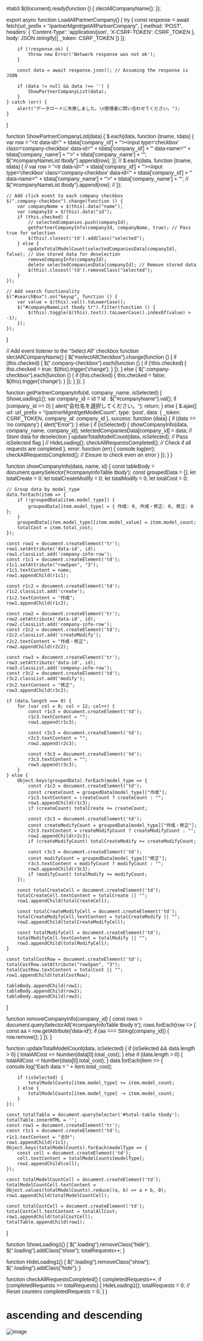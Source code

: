 #tab3
$(document).ready(function () {
    slectAllCompanyName();
});

export async function LoadAllPartnerCompany() {
    try {
        const response = await fetch(url_prefix + "/partnerMgmt/getAllPartnerCompany", {
            method: 'POST',
            headers: {
                'Content-Type': 'application/json',
                'X-CSRF-TOKEN': CSRF_TOKEN
            },
            body: JSON.stringify({ _token: CSRF_TOKEN })
        });

        if (!response.ok) {
            throw new Error('Network response was not ok');
        }

        const data = await response.json(); // Assuming the response is JSON

        if (data != null && data !== '') {
            ShowPartnerCompanyList(data);
        }
    } catch (err) {
        alert("データロードに失敗しました。\n管理者に問い合わせてください。");
    }
}

function ShowPartnerCompanyList(data) {
    $.each(data, function (tname, tdata) {
        var row = "<tr data-id='" + tdata['company_id'] + "'><td class='company-cell'><input type='checkbox' class='company-checkbox' data-id='" + tdata['company_id'] + "' data-name='" + tdata['company_name'] + "'></td><td>" + tdata['company_name'] + "</td></tr>";
        $("#companyNameList tbody").append(row);
    });
    // $.each(data, function (tname, tdata) {
    //     var row = "<tr data-id='" + tdata['company_id'] + "'><td class='company-cell'><input type='checkbox' class='company-checkbox' data-id='" + tdata['company_id'] + "' data-name='" + tdata['company_name'] + "'>" + tdata['company_name'] + "</td></tr>";
    //     $("#companyNameList tbody").append(row);
    // });

    // Add click event to each company checkbox
    $(".company-checkbox").change(function () {
        var companyName = $(this).data("name");
        var companyId = $(this).data("id");
        if (this.checked) {
            // selectedCompanies.push(companyId);
            getPartnerCompanyInfo(companyId, companyName, true); // Pass true for selection
            $(this).closest('td').addClass("selected");
        } else {
            updateTotalModelCount(selectedCompaniesData[companyId], false); // Use stored data for deselection
            removeCompanyInfo(companyId);
            delete selectedCompaniesData[companyId]; // Remove stored data
            $(this).closest('td').removeClass("selected");
        }
    });

    // Add search functionality
    $("#searchBox").on("keyup", function () {
        var value = $(this).val().toLowerCase();
        $("#companyNameList tbody tr").filter(function () {
            $(this).toggle($(this).text().toLowerCase().indexOf(value) > -1);
        });
    });
}


// Add event listener to the "Select All" checkbox
function slectAllCompanyName() {
    $("#selectAllCheckbox").change(function () {
        if (this.checked) {
            $(".company-checkbox").each(function () {
                if (!this.checked) {
                    this.checked = true;
                    $(this).trigger('change');
                }
            });
        } else {
            $(".company-checkbox").each(function () {
                if (this.checked) {
                    this.checked = false;
                    $(this).trigger('change');
                }
            });
        }
    });
}

function getPartnerCompanyInfo(id, company_name, isSelected) {
    ShowLoading1();
    var company_id = id ? id : $("#companyName").val();
    if (company_id == 0) {
        alert("会社名を選択してください。");
        return;
    } else {
        $.ajax({
            url: url_prefix + "/partnerMgmt/getModelCount",
            type: 'post',
            data: { _token: CSRF_TOKEN, company_id: company_id },
            success: function (data) {
                if (data == 'no company') {
                    alert("Error");
                } else {
                    if (isSelected) {
                        showCompanyInfo(data, company_name, company_id);
                        selectedCompaniesData[company_id] = data; // Store data for deselection
                    }
                    updateTotalModelCount(data, isSelected); // Pass isSelected flag
                }
                // HideLoading();
                checkAllRequestsCompleted(); // Check if all requests are completed
            },
            error: function (err) {
                console.log(err);
                checkAllRequestsCompleted(); // Ensure to check even on error
            }
        });
    }
}

function showCompanyInfo(data, name, id) {
    const tableBody = document.querySelector('#companyInfoTable tbody');
    const groupedData = {};
    let totalCreate = 0;
    let totalCreateModify = 0;
    let totalModify = 0;
    let totalCost = 0;

    // Group data by model_type
    data.forEach(item => {
        if (!groupedData[item.model_type]) {
            groupedData[item.model_type] = { 作成: 0, 作成・修正: 0, 修正: 0 };
        }
        groupedData[item.model_type][item.model_value] = item.model_count;
        totalCost = item.total_cost;
    });

    const row1 = document.createElement('tr');
    row1.setAttribute('data-id', id);
    row1.classList.add('company-info-row');
    const r1c1 = document.createElement('td');
    r1c1.setAttribute("rowSpan", "3");
    r1c1.textContent = name;
    row1.appendChild(r1c1);

    const r1c2 = document.createElement('td');
    r1c2.classList.add('create');
    r1c2.textContent = "作成";
    row1.appendChild(r1c2);

    const row2 = document.createElement('tr');
    row2.setAttribute('data-id', id);
    row2.classList.add('company-info-row');
    const r2c2 = document.createElement('td');
    r2c2.classList.add('createModify');
    r2c2.textContent = "作成・修正";
    row2.appendChild(r2c2);

    const row3 = document.createElement('tr');
    row3.setAttribute('data-id', id);
    row3.classList.add('company-info-row');
    const r3c2 = document.createElement('td');
    r3c2.classList.add('modify');
    r3c2.textContent = "修正";
    row3.appendChild(r3c2);

    if (data.length === 0) {
        for (var col = 0; col < 12; col++) {
            const r1c3 = document.createElement('td');
            r1c3.textContent = "";
            row1.append(r1c3);

            const r2c3 = document.createElement('td');
            r2c3.textContent = "";
            row2.append(r2c3);

            const r3c3 = document.createElement('td');
            r3c3.textContent = "";
            row3.append(r3c3);
        }
    } else {
        Object.keys(groupedData).forEach(model_type => {
            const r1c3 = document.createElement('td');
            const createCount = groupedData[model_type]["作成"];
            r1c3.textContent = createCount ? createCount : "";
            row1.appendChild(r1c3);
            if (createCount) totalCreate += createCount;

            const r2c3 = document.createElement('td');
            const createModifyCount = groupedData[model_type]["作成・修正"];
            r2c3.textContent = createModifyCount ? createModifyCount : "";
            row2.appendChild(r2c3);
            if (createModifyCount) totalCreateModify += createModifyCount;

            const r3c3 = document.createElement('td');
            const modifyCount = groupedData[model_type]["修正"];
            r3c3.textContent = modifyCount ? modifyCount : "";
            row3.appendChild(r3c3);
            if (modifyCount) totalModify += modifyCount;
        });

        const totalCreateCell = document.createElement('td');
        totalCreateCell.textContent = totalCreate || "";
        row1.appendChild(totalCreateCell);

        const totalCreateModifyCell = document.createElement('td');
        totalCreateModifyCell.textContent = totalCreateModify || "";
        row2.appendChild(totalCreateModifyCell);

        const totalModifyCell = document.createElement('td');
        totalModifyCell.textContent = totalModify || "";
        row3.appendChild(totalModifyCell);
    }

    const totalCostRow = document.createElement('td');
    totalCostRow.setAttribute("rowSpan", "3");
    totalCostRow.textContent = totalCost || "";
    row1.appendChild(totalCostRow);

    tableBody.appendChild(row1);
    tableBody.appendChild(row2);
    tableBody.appendChild(row3);
}

function removeCompanyInfo(company_id) {
    const rows = document.querySelectorAll('#companyInfoTable tbody tr');
    rows.forEach(row => {
        const aa = row.getAttribute('data-id');
        if (aa === String(company_id)) {
            row.remove();
        }
    });
}

function updateTotalModelCount(data, isSelected) {
    if (isSelected && data.length > 0) {
        totalAllCost += Number(data[0].total_cost);
    } else if (data.length > 0) {
        totalAllCost -= Number(data[0].total_cost);
    }
    data.forEach(item => {
        console.log("Each data = " + item.total_cost);

        if (isSelected) {
            totalModelCounts[item.model_type] += item.model_count;
        } else {
            totalModelCounts[item.model_type] -= item.model_count;
        }
    });

    const totalTable = document.querySelector('#total-table tbody');
    totalTable.innerHTML = '';
    const row1 = document.createElement('tr');
    const r1c1 = document.createElement('td');
    r1c1.textContent = "合計";
    row1.appendChild(r1c1);
    Object.keys(totalModelCounts).forEach(modelType => {
        const cell = document.createElement('td');
        cell.textContent = totalModelCounts[modelType];
        row1.appendChild(cell);
    });

    const totalModelCountCell = document.createElement('td');
    totalModelCountCell.textContent = Object.values(totalModelCounts).reduce((a, b) => a + b, 0);
    row1.appendChild(totalModelCountCell);

    const totalCostCell = document.createElement('td');
    totalCostCell.textContent = totalAllCost;
    row1.appendChild(totalCostCell);
    totalTable.appendChild(row1);
}

function ShowLoading1() {
    $(".loading").removeClass("hide");
    $(".loading").addClass("show");
    totalRequests++;
}

function HideLoading1() {
    $(".loading").removeClass("show");
    $(".loading").addClass("hide");
}

function checkAllRequestsCompleted() {
    completedRequests++;
    if (completedRequests >= totalRequests) {
        HideLoading1();
        totalRequests = 0; // Reset counters
        completedRequests = 0;
    }
}
# ascending and descending
![image](https://github.com/user-attachments/assets/efe10b5f-c527-4048-9d43-8f5cc5a9724c)
<!DOCTYPE html>
<html lang="en">
<head>
    <meta charset="UTF-8">
    <meta name="viewport" content="width=device-width, initial-scale=1.0">
    <title>Sortable Table</title>
    <style>
        body {
    font-family: Arial, sans-serif;
}

table {
    width: 100%;
    border-collapse: collapse;
}

th, td {
    padding: 10px;
    text-align: left;
    border: 1px solid #000;
    background-color: #333;
    color: #fff;
    cursor: pointer;
}

th:hover {
    background-color: #555;
}

th::after {
    content: " ▼"; /* Default arrow (descending) */
}

th[data-order="asc"]::after {
    content: " ▲"; /* Ascending arrow */
}

    </style>
</head>
<body>
    <table id="sortable-table">
        <thead>
            <tr>
                <th data-column="projectName" data-order="desc">プロジェクト名称</th>
                <th data-column="pjCode" data-order="desc">PJコード</th>
                <th data-column="branchName" data-order="desc">支店名</th>
                <th data-column="reporterName" data-order="desc">報告者名</th>
                <th data-column="organizationName" data-order="desc">投稿者組織名</th>
            </tr>
        </thead>
        <tbody>
            <!-- Data will be injected here from API -->
        </tbody>
    </table>

    <script>
        // Mock API call to get table data
const fetchData = async () => {
    return [
        { projectName: "プロジェクトA", pjCode: "PJ001", branchName: "東京", reporterName: "田中", organizationName: "本社" },
        { projectName: "プロジェクトB", pjCode: "PJ002", branchName: "大阪", reporterName: "佐藤", organizationName: "支社" },
        { projectName: "プロジェクトC", pjCode: "PJ003", branchName: "名古屋", reporterName: "鈴木", organizationName: "地方" }
    ];
};

// Sort the table by the column clicked
const sortTable = (column, order) => {
    const table = document.querySelector('#sortable-table tbody');
    const rows = Array.from(table.rows);

    const sortedRows = rows.sort((rowA, rowB) => {
        const cellA = rowA.querySelector(`td[data-column="${column}"]`).innerText.toLowerCase();
        const cellB = rowB.querySelector(`td[data-column="${column}"]`).innerText.toLowerCase();

        if (cellA < cellB) return order === 'asc' ? -1 : 1;
        if (cellA > cellB) return order === 'asc' ? 1 : -1;
        return 0;
    });

    // Reorder the rows in the table
    table.append(...sortedRows);
};

// Populate table with data from API
const populateTable = async () => {
    const data = await fetchData();
    const tableBody = document.querySelector('#sortable-table tbody');

    data.forEach(item => {
        const row = document.createElement('tr');

        Object.keys(item).forEach(key => {
            const cell = document.createElement('td');
            cell.innerText = item[key];
            cell.setAttribute('data-column', key); // Add this for sorting purpose
            row.appendChild(cell);
        });

        tableBody.appendChild(row);
    });
};

// Event listener for sorting
document.querySelectorAll('th').forEach(header => {
    header.addEventListener('click', () => {
        const column = header.getAttribute('data-column');
        const currentOrder = header.getAttribute('data-order');
        const newOrder = currentOrder === 'desc' ? 'asc' : 'desc';

        // Update the order attribute
        header.setAttribute('data-order', newOrder);

        // Sort the table
        sortTable(column, newOrder);
    });
});

// Call the function to populate the table on page load
populateTable();

    </script>
</body>
</html>



# Bigquery

/**
 * BigQueryReportExportService Class
 */
public class BigQueryReportExportService extends AbstractCdataReportExportService {
  private static final Logger Log = LogManager.getLogger(BigQueryReportExportService.class);

  private JsonElement exportOptionJsonElement;
  private Integer differentialUpdateFlag;
  private List<ExportColumnInfo> exportColumnInfoList = new ArrayList<>();
  private List<String> primaryKeys = new ArrayList<>();
  private List<Integer> pkIndexList = new ArrayList<>();
  private List<String[]> exportRecords = new ArrayList<>();
  private List<String> resultMessage = new ArrayList<>();
  private String columnNamesStr;
  private String tempTableName;
  private boolean isFirstExport = false;

  /**
   * Change data types from datafile side and cdata side as data types supported
   * from BigQuery
   */
  private static final Map<String, String> EXPORTED_DATA_TYPE = new HashMap<>();
  static {
    EXPORTED_DATA_TYPE.put("string", "STRING");
    EXPORTED_DATA_TYPE.put("bigint", "NUMERIC");
    EXPORTED_DATA_TYPE.put("double", "NUMERIC");
    EXPORTED_DATA_TYPE.put("date", "DATE");
    EXPORTED_DATA_TYPE.put("datetime", "TIMESTAMP");
    EXPORTED_DATA_TYPE.put("boolean", "BOOLEAN");
    EXPORTED_DATA_TYPE.put("BIT", "BOOLEAN");
    EXPORTED_DATA_TYPE.put("VARCHAR", "STRING");
    EXPORTED_DATA_TYPE.put("DECIMAL", "NUMERIC");
  }

  /**
   * BigQueryReportExportService Constructor
   * 
   * @param pApiParameter
   * @param pExportApiParameter
   * @param pDatasourceJdbc
   * @param pDatasourceCon
   */
  public BigQueryReportExportService(ApiParameter pApiParameter, ExportApiParameter pExportApiParameter,
      AbstractJdbc pDatasourceJdbc, Connection pDatasourceCon) {
    super();
    apiParameter = pApiParameter;
    serviceType = (String) pApiParameter.getServiceType();
    targetTableName = modifyTableName(apiParameter, pExportApiParameter.tableName);
    tempTableName = modifyTableName(apiParameter, pExportApiParameter.tableName.concat("#TEMP"));
    isFirstExport = pExportApiParameter.isFirstExport;
    exportOptionJsonElement = new JsonParser().parse(String.valueOf(pExportApiParameter.options));

    // Get body parameters from exported json 
    // And, set primary keys for `PrimaryKeyIdentifiers` for differential updated process before connecting to driver
    getExportedRequestBodyParams();

    datasourceJdbc = DatasourceJdbcFactory.create(serviceType, apiParameter);
    datasourceCon = ConnectionFactory.getConnection(datasourceJdbc);

    if (pExportApiParameter.insertValues != null) {
      // modify exported records from List<List<String>> to List<String[]> format
      exportRecords = pExportApiParameter.insertValues.stream().map(arr -> arr.toArray(new String[0]))
          .collect(Collectors.toList());
    }
  }

  /**
   * Export reports data
   * 
   * @return List<String>
   * @throws SQLException
   */
  @Override
  public List<String> exportReports() throws SQLException {
    try {
      checkTableSchema();

      if (differentialUpdateFlag == 1 && exportRecords.size() > 0) {
        differentialUpdate();
      } else if (differentialUpdateFlag == 0) {
        allUpdate();
      }
    } catch (SQLException e) {
      Log.error(e);
      throw e;
    }

    return resultMessage;
  }

  /**
   * Get options' json object
   *
   * @return optionJsonObj
   */
  private JsonObject getOptionsJsonObject() {
    if (!exportOptionJsonElement.isJsonObject())
      throw new NoSuchElementException("Options value is not json object type.");

    JsonObject settingOptionsJsonObj = exportOptionJsonElement.getAsJsonObject().get("setting_options")
        .getAsJsonObject();

    if (!settingOptionsJsonObj.keySet().contains("modify_columns")
        || !settingOptionsJsonObj.keySet().contains("primary_keys")
        || !settingOptionsJsonObj.keySet().contains("differential_update"))
      throw new NoSuchElementException(
          "Exported parameters are not contained correctly in setting_options json object");

    return settingOptionsJsonObj;
  }

  /**
   * Get export columns information from option object
   */
  private void getExportedRequestBodyParams() {
    JsonObject optionJsonObj = this.getOptionsJsonObject();
    differentialUpdateFlag = optionJsonObj.get("differential_update").getAsInt();

    Gson gson = new Gson();
    // retrieve export columns from Option Json Obj
    exportColumnInfoList = gson.fromJson(optionJsonObj.get("modify_columns").getAsJsonArray(),
        new TypeToken<ArrayList<ExportColumnInfo>>() {
        }.getType());

    // modify data type of export columns
    exportColumnInfoList.replaceAll(
        column -> new ExportColumnInfo(column.getColumnLabel(), EXPORTED_DATA_TYPE.get(column.getColumnType())));

    // concatenation column names with `,` in one String
    columnNamesStr = exportColumnInfoList.stream().map(ExportColumnInfo::getColumnLabel)
        .map(column -> modifyName(column)).collect(Collectors.joining(","));

    if (differentialUpdateFlag == 1) {
      primaryKeys = gson.fromJson(optionJsonObj.get("primary_keys"), new TypeToken<List<String>>() {
      }.getType());
      // check if primary key exists
      if (primaryKeys.isEmpty())
        throw new SystemException("At least a primary key is required for differential update process");

      // check if primary key exists in export column list
      List<String> columnNameList = exportColumnInfoList.stream().map(ExportColumnInfo::getColumnLabel)
          .collect(Collectors.toList());
      if (!columnNameList.containsAll(primaryKeys))
        throw new SystemException("Contain invalid primary key");

      // concatenation primary keys with `,` in one String
      String primaryKeysStr = primaryKeys.stream().map(pkColumn -> modifyName(pkColumn)).collect(Collectors.joining(","));
      // get index list of primary key columns
      pkIndexList = primaryKeys.stream().map(pk -> columnNameList.indexOf(pk)).collect(Collectors.toList());
      // set primary keys to use in connection builder
      apiParameter.setPrimaryKeyIdentifiers(primaryKeysStr);
    }
  }

  /**
   * Modify table schema information If table name does not exist, create new
   * table. Else if table name exist and data type is different, delete old column
   * and create again
   * 
   * @throws SQLException
   */
  private void checkTableSchema() throws SQLException {
    Statement stmt = datasourceCon.createStatement();
    Map<String, String> existingTableSchemaInfos = getTableSchemaInfos();

    if (existingTableSchemaInfos.isEmpty()) {
      stmt.executeUpdate(datasourceJdbc.getCreatedTableQuery(exportColumnInfoList, targetTableName));
    } else {
      modifySchemaInformation(existingTableSchemaInfos);
    }
    // reset schema cache to schema updates immediately
    stmt.executeUpdate("RESET SCHEMA CACHE;");
  }

  /**
   * Export by updating and inserting differential records
   * 
   * @throws SQLException
   */
  private void differentialUpdate() throws SQLException {
    // get existing records
    List<String> existingRecords = getExistingRecords();
    List<String[]> insertedRecords = new ArrayList<>();
    List<String[]> updatedRecords = new ArrayList<>();

    // group export records as inserted records and updated records by comparing existing records
    for (String[] recordArr : exportRecords) {
      if (existingRecords.contains(filterKey(recordArr))) {
        updatedRecords.add(recordArr);
      } else {
        insertedRecords.add(recordArr);
      }
    }

    if (insertedRecords.size() > 0)
      // insert exported new records
      insertRecords(insertedRecords);

    if (updatedRecords.size() > 0)
      // update exported records that primary keys of records are existing
      updateRecords(updatedRecords);

    // check LastResultInfo's result
    checkLastUpdatedResult();
  }

  /**
   * Export by deleting and inserting all records
   * 
   * @throws SQLException
   */
  private void allUpdate() throws SQLException {
    // if first time export of exported data file, delete all records from table
    if (isFirstExport)
      deleteRecords();

    if (exportRecords.size() > 0) {
      // insert exported new records
      insertRecords(exportRecords);
      // check LastResultInfo's result
      checkLastUpdatedResult();
    }
  }

  /**
   * Get table's schema information
   * 
   * @return fieldList
   * @throws SQLException
   */
  private Map<String, String> getTableSchemaInfos() throws SQLException {
    ResultSet result = datasourceCon.createStatement()
        .executeQuery(datasourceJdbc.getTableSchemaQuery(targetTableName));

    Map<String, String> fieldList = new HashMap<String, String>();
    while (result.next()) {
      String dataType = result.getString("DataTypeName");
      if (!EXPORTED_DATA_TYPE.containsValue(dataType) && StringUtils.isNotEmpty(EXPORTED_DATA_TYPE.get(dataType))) {
        dataType = EXPORTED_DATA_TYPE.get(dataType);
      }
      fieldList.put(result.getString("ColumnName"), dataType);
    }
    return fieldList;
  }

  /**
   * Get existing records' key values
   * 
   * @return existingRecords
   * @throws SQLException
   */
  private List<String> getExistingRecords() throws SQLException {
    String primaryKeysStr = joinPrimaryKeyColumns();
    List<String> primaryKeyValues = exportRecords.stream().map(r -> filterKey(r)).collect(Collectors.toList());
    String existingRecordQuery = datasourceJdbc.getExistingRecordQuery(primaryKeyValues.size(), targetTableName,
        primaryKeysStr);
    PreparedStatement stmt = datasourceCon.prepareStatement(existingRecordQuery);
    for (int colIdx = 0; colIdx < primaryKeyValues.size(); colIdx++) {
      stmt.setString(colIdx + 1, primaryKeyValues.get(colIdx));
    }

    List<String> existingRecords = new ArrayList<String>();
    ResultSet rs = stmt.executeQuery();
    while (rs.next()) {
      for (int i = 1; i <= rs.getMetaData().getColumnCount(); i++) {
        existingRecords.add(rs.getString(i));
      }
    }
    return existingRecords;
  }

  /**
   * Insert records Add inserted record to temp table Insert to main table by
   * selecting from temp table
   * 
   * @param insertedRecords
   * @throws SQLException
   */
  private void insertRecords(List<String[]> insertedRecords) throws SQLException {
    Statement stmt = datasourceCon.createStatement();
    String insertTempQuery = datasourceJdbc.getInsertedTempQuery(columnNamesStr, tempTableName);
    List<String> insertValues = insertedRecords.stream()
        .map(r -> Arrays.asList(r).stream().map(v -> modifyExportedValue(v)).collect(Collectors.joining(",")))
        .collect(Collectors.toList());
    for (String value : insertValues) {
      stmt.addBatch(String.format(insertTempQuery, value));
    }
    stmt.executeBatch();

    int insertResultCount = stmt
        .executeUpdate(datasourceJdbc.getInsertedSelectQuery(columnNamesStr, targetTableName, tempTableName));
    resultMessage.add("insert count: " + insertResultCount);
  }

  /**
   * Update records Add inserted record to temp table Update to main table by
   * selecting from temp table
   * 
   * @param updatedRecords
   * @throws SQLException
   */
  private void updateRecords(List<String[]> updatedRecords) throws SQLException {
    Statement stmt = datasourceCon.createStatement();
    String insertTempQuery = datasourceJdbc.getInsertedTempQuery(columnNamesStr, tempTableName);
    LinkedHashMap<String, String[]> modifiedRecord = updatedRecords.stream()
        .collect(Collectors.toMap(r -> filterKey(r), Function.identity(), (r1, r2) -> r2, LinkedHashMap::new));
    List<String> insertValues = modifiedRecord.values().stream()
        .map(r -> Arrays.asList(r).stream().map(v -> modifyExportedValue(v)).collect(Collectors.joining(",")))
        .collect(Collectors.toList());
    for (String value : insertValues) {
      stmt.addBatch(String.format(insertTempQuery, value));
    }
    stmt.executeBatch();

    int updateResultCount = stmt
        .executeUpdate(datasourceJdbc.getUpdatedSelectQuery(columnNamesStr, targetTableName, tempTableName));
    resultMessage.add("update count: " + updateResultCount);
  }

  /**
   * Delete records
   * 
   * @throws SQLException
   */
  private void deleteRecords() throws SQLException {
    PreparedStatement deleteStmt = datasourceCon.prepareStatement(datasourceJdbc.getDeleteQuery(targetTableName));
    deleteStmt.execute();
  }

  /**
   * Check last updated result success or not
   * 
   * @throws SQLException
   */
  private void checkLastUpdatedResult() throws SQLException {
    ResultSet result = datasourceCon.createStatement().executeQuery("SELECT * FROM LastResultInfo#TEMP");
    while (result.next()) {
      if (!result.getBoolean("Success"))
        throw new SQLException(result.getString("ErrorDescription"));
    }
  }

  /**
   * Get difference column list
   * 
   * @param existingColumnList
   */
  private List<List<String>> getDifferenceColumns(Map<String, String> existingColumnList) {
    // column list to drop : existing columns that are same column name but different column type
    List<String> deletedColumnList = new ArrayList<>(); 
    // column list to create : new columns and existing columns that are same column name but different column type
    List<String> addedColumnList = new ArrayList<>();
    // last column to drop : only one column that is last column from all different columns (same column name but different column type)
    List<String> lastDeletedColumn = new ArrayList<>();
    // last column to create : only one column that is last column from all different columns (same column name but different column type)
    List<String> lastAddedColumn = new ArrayList<>();

    for (ExportColumnInfo exportColumnInfo : exportColumnInfoList) {
      String exportedColumnName = exportColumnInfo.getColumnLabel();
      String exportedColumnType = exportColumnInfo.getColumnType();
      String existingIgnoredCaseColumnLabel = existingColumnList.keySet().stream()
          .filter(existedColumnName -> existedColumnName.equalsIgnoreCase(exportedColumnName)).findAny().orElse(null);

      if (existingIgnoredCaseColumnLabel == null) {
        // add new column
        addedColumnList.add(exportedColumnName + " " + exportedColumnType);
      } else {
        String existingColumnType = existingColumnList.entrySet().stream()
            .filter(existedColumnInfo -> existedColumnInfo.getKey().equalsIgnoreCase(exportedColumnName))
            .map(filteredColumnInfo -> filteredColumnInfo.getValue()).collect(Collectors.joining());
        // if column is not same data type with existing, modify column by deleting and creating again
        if (!StringUtils.equals(existingColumnType, exportedColumnType)) {
          int remainColumnCount = existingColumnList.size() - deletedColumnList.size();
          if (remainColumnCount == 1) {
            lastDeletedColumn.add(exportedColumnName);
            lastAddedColumn.add(exportedColumnName + " " + exportedColumnType);
          } else {
            deletedColumnList.add(exportedColumnName);
            addedColumnList.add(exportedColumnName + " " + exportedColumnType);
          }
        }
      }
    }

    List<List<String>> modifyColumnInfoLists = new ArrayList<>();
    modifyColumnInfoLists.add(deletedColumnList);
    modifyColumnInfoLists.add(addedColumnList);
    modifyColumnInfoLists.add(lastDeletedColumn);
    modifyColumnInfoLists.add(lastAddedColumn);

    return modifyColumnInfoLists;
  }

  /**
   * Modify schema information
   * 
   * @param existingColumnList
   * @throws SQLException 
   */
  private void modifySchemaInformation(Map<String, String> existingColumnList) throws SQLException {
    // get all of deleted column list and added column list
    List<List<String>> modifyColumnInfoLists = getDifferenceColumns(existingColumnList);
    List<String> deletedColumnList = modifyColumnInfoLists.get(0);
    List<String> addedColumnList = modifyColumnInfoLists.get(1);
    List<String> lastDeletedColumn = modifyColumnInfoLists.get(2);
    List<String> lastAddedColumn = modifyColumnInfoLists.get(3);

    Statement stmt = datasourceCon.createStatement();

    if (!deletedColumnList.isEmpty())
      stmt.executeUpdate(datasourceJdbc.getDeletedColumnQuery(deletedColumnList, targetTableName));

    if (!addedColumnList.isEmpty())
      stmt.executeUpdate(datasourceJdbc.getAddedColumnQuery(addedColumnList, targetTableName));

    // delete and create again for last column of existing table
    if (!lastDeletedColumn.isEmpty() && !lastAddedColumn.isEmpty()) {
      if (existingColumnList.size() > 1) {
        // if total column count are more than 1 column, delete and create again columns
        stmt.executeUpdate(datasourceJdbc.getDeletedColumnQuery(lastDeletedColumn, targetTableName));
        stmt.executeUpdate(datasourceJdbc.getAddedColumnQuery(lastAddedColumn, targetTableName));
      } else {
        // if total column count is only 1 column
        String tempColumn = lastDeletedColumn.get(0).concat("_temp");
        // create a temp column
        stmt.executeUpdate(
            datasourceJdbc.getAddedColumnQuery(Arrays.asList(tempColumn.concat(" STRING")), targetTableName));
        // delete existing main column
        stmt.executeUpdate(datasourceJdbc.getDeletedColumnQuery(lastDeletedColumn, targetTableName));
        // create again main column
        stmt.executeUpdate(datasourceJdbc.getAddedColumnQuery(lastAddedColumn, targetTableName));
        // delete temp column
        stmt.executeUpdate(datasourceJdbc.getDeletedColumnQuery(Arrays.asList(tempColumn), targetTableName));
      }
      deleteRecords();
    }
  }

  /**
   * Join primary key columns as one string with `,` 
   * And, modify `TIMESTAMP` data type columns for BigQuery TIMESTAMP format
   * 
   * @return String
   */
  private String joinPrimaryKeyColumns() {
    // get columns with `TIMESTAMP` data type
    List<String> timestampColumns = exportColumnInfoList.stream()
        .filter(columnInfo -> StringUtils.equals(columnInfo.getColumnType(), "TIMESTAMP"))
        .map(ExportColumnInfo::getColumnLabel).collect(Collectors.toList());
    String formatTimestampSubStr = "FORMAT_TIMESTAMP('%Y-%m-%d %H:%M:%S', ";
    // concatenation primary keys with `,` in one String
    String primaryKeysStr = primaryKeys.stream()
        .map(pkColumn -> timestampColumns.contains(pkColumn)
            ? formatTimestampSubStr.concat(String.format("`%s`", pkColumn)).concat(")")
            : String.format("`%s`", pkColumn))
        .collect(Collectors.joining(","));
    return primaryKeysStr;
  }

  /**
   * Get filtered key value
   * 
   * @param record
   * @return String
   */
  private String filterKey(String[] record) {
    return pkIndexList.stream().map(index -> record[index]).collect(Collectors.joining(""));
  }

  /**
   * Modify name with backtick According to BigQuery Console
   * 
   * @param name
   * @return String
   */
  private String modifyName(String name) {
    return "`" + StringUtil.escapeByBackSlash(name) + "`";
  }

  /**
   * Modify exported value format with single quote as '{value}'
   * 
   * @param value
   * @return String
   */
  private String modifyExportedValue(String value) {
    value = value.replace("\\", "\\\\").replace("'", "\\'");
    return String.format("'%s'", value);
  }

  /**
   * Modify table name as `{project_id}.{dataset_id}.{table_name}`
   * 
   * @param apiParameter
   * @param tableName
   * @return String
   */
  private String modifyTableName(ApiParameter apiParameter, String targetTableName) {
    targetTableName = targetTableName.replace("\\", "\\\\").replace("`", "\\`");
    StringBuilder tableNameBuilder = new StringBuilder();
    tableNameBuilder.append(apiParameter.getProjectId())
                    .append(".")
                    .append(apiParameter.getDataSetId())
                    .append(".")
                    .append(targetTableName);
    return String.format("`%s`", tableNameBuilder.toString());
  }
}

=============================================


# GoogleSheet

/**
 * GoogleSheetsReportExportService Class
 */
public class GoogleSheetsReportExportService extends AbstractCdataReportExportService {
  private static final Logger logger = LogManager.getLogger(GoogleSheetsReportExportService.class);
  private boolean deleteFlag = false;
  private List<String[]> records = new ArrayList<String[]>();
  private final static int ALPHABET_COUNT = 26;

  public GoogleSheetsReportExportService(ApiParameter pApiParameter, ExportApiParameter pExportApiParameter,
      AbstractJdbc pDatasourceJdbc, Connection pDatasourceCon) {
    super();
    apiParameter = pApiParameter;
    serviceType = (String) pApiParameter.getServiceType();
    if (pExportApiParameter.insertValues != null) {
      exportValues = pExportApiParameter.insertValues.stream().map(arr -> arr.toArray(new String[0]))
          .toArray(String[][]::new);
      records = Arrays.stream(exportValues).collect(Collectors.toList());
      exportFields = generateColumnList();
    }
    targetTableName = pExportApiParameter.tableName;
    deleteFlag = pExportApiParameter.deleteFlag;
    datasourceJdbc = DatasourceJdbcFactory.create(serviceType, apiParameter);
    datasourceCon = ConnectionFactory.getConnection(datasourceJdbc);
  }

  /**
   * Export reports data
   * @return List<String>
   * @throws SQLException
   */
  @Override
  public List<String> exportReports() throws SQLException {
    long startTime = System.currentTimeMillis();
    StopWatch sw = StopWatch.create(startTime);

    List<String> resultMessage = new ArrayList<>();

    try {
      if (deleteFlag) {
        // bulk DELETE
        deleteRecords();
        logger.printf(Level.INFO, "bulk-delete end. elapsed time: %,dms", sw.lapTime());
      }

      if (!records.isEmpty()) {
        // bulk INSERT
        int resultCountSum = insertRecords(records);
        resultMessage.add("insert count: " + resultCountSum);
        logger.printf(Level.INFO, "bulk-insert end. elapsed time: %,dms", sw.lapTime());
      }

    } catch (SQLException e) {
      throw e;
    }

    return resultMessage;
  }

  /**
   * Delete row for existing records
   * @throws SQLException
   */
  private void deleteRecords() throws SQLException {
    String deleteQuery = datasourceJdbc.getDeleteQuery(targetTableName);
    try {
      PreparedStatement deleteStmt = datasourceCon.prepareStatement(deleteQuery);
      deleteStmt.execute();
    } catch (SQLException e) {
      String errorLogMsg = this.showLogForExportError("DELETE処理でエラーが発生しました。: ", targetTableName, deleteQuery, e.getMessage());
      throw new SQLException(errorLogMsg);
    }
  }

  /**
   * データ追加（INSERT）を行う
   * @param insertRecords 追加レコードのリスト
   * @return int 追加レコード件数
   * @throws SQLException
   */
  private int insertRecords(List<String[]> insertRecords) throws SQLException {
    int insertRecordsCount = 0;
    String insertQuery = datasourceJdbc.getInsertQuery(exportFields, targetTableName);
    try {
      PreparedStatement insPstmt = datasourceCon.prepareStatement(insertQuery, Statement.RETURN_GENERATED_KEYS);
      for (String[] row : insertRecords) {
        // INSERT時はIdをスキップするため、列indexは1から開始する
        for (int colIdx = 0; colIdx < row.length; colIdx++) {
          insPstmt.setString(colIdx + 1, row[colIdx]);
        }
        insPstmt.addBatch();
      }
      int[] resultCounts = insPstmt.executeBatch();
      insertRecordsCount = Arrays.stream(resultCounts).sum();
    } catch (SQLException e) {
      String errorLogMsg = this.showLogForExportError("INSERT処理でエラーが発生しました。: ", targetTableName, insertQuery, e.getMessage());
      throw new SQLException(errorLogMsg);
    }
    return insertRecordsCount;
  }

  /**
   * Generate default columns array
   * @return String[]
   */
  private String[] generateColumnList() {
    int columnCount = this.getExportColumnCount();
    String[] columnNameArr = new String[columnCount];
    for (int i = 0; i < columnCount; i++) {
      columnNameArr[i] = getColumnName(i + 1);
    }
    return columnNameArr;
  }

  /**
   * Get column count to export
   * @return int
   */
  private int getExportColumnCount() {
    if (!records.isEmpty() && records.size() > 0) {
      return records.get(0).length;
    }
    return 0;
  }

  /**
   * Get generated default column name
   * @param columnNumber
   * @return String
   */
  private String getColumnName(int columnNumber) {
    StringBuilder columnName = new StringBuilder();
    while (columnNumber > 0) {
      int result = columnNumber % ALPHABET_COUNT;
      if (result == 0) {
        columnName.append("Z");
        columnNumber = (columnNumber / ALPHABET_COUNT) - 1;
      } else {
        columnName.append((char) ((result - 1) + 'A'));
        columnNumber = columnNumber / ALPHABET_COUNT;
      }
    }
    columnName.reverse();
    return columnName.toString();
  }

  /**
   * Show error log for insert and delete process
   * 
   * @param customMsg  String
   * @param reportName String
   * @param query      String
   * @param errorMsg   String
   * @return String
   */
  private String showLogForExportError(String customMsg, String reportName, String query, String errorMsg) {
    JsonObject jsonObject = new JsonObject();
    jsonObject.addProperty("report_name", reportName);
    jsonObject.addProperty("query", query);
    jsonObject.addProperty("error_message", errorMsg);
    String errorLogMsg = customMsg + LogUtil.replaceForJson(new Gson().toJson(jsonObject));
    logger.error(errorLogMsg);
    return errorLogMsg;
  }
}
